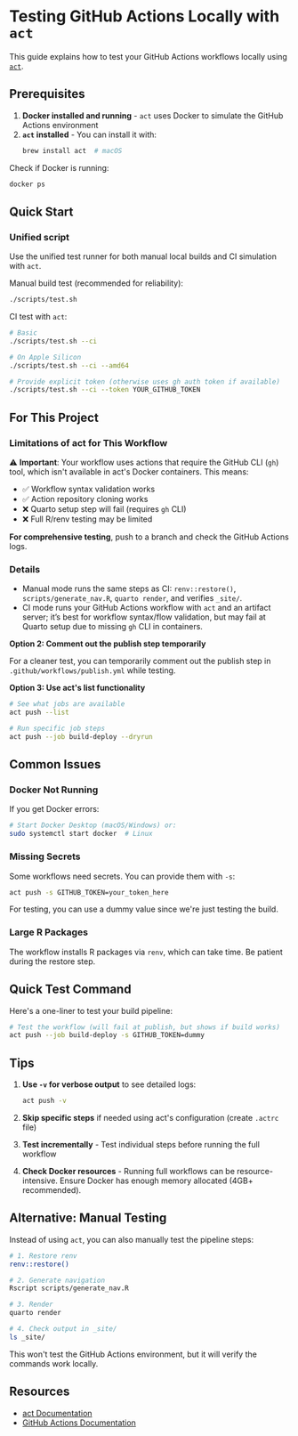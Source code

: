 # Testing GitHub Actions Locally with `act`

This guide explains how to test your GitHub Actions workflows locally using [`act`](https://github.com/nektos/act).

## Prerequisites

1. **Docker installed and running** - `act` uses Docker to simulate the GitHub Actions environment
2. **`act` installed** - You can install it with:
   ```bash
   brew install act  # macOS
   ```

Check if Docker is running:
```bash
docker ps
```

## Quick Start

### Unified script

Use the unified test runner for both manual local builds and CI simulation with `act`.

Manual build test (recommended for reliability):

```bash
./scripts/test.sh
```

CI test with `act`:

```bash
# Basic
./scripts/test.sh --ci

# On Apple Silicon
./scripts/test.sh --ci --amd64

# Provide explicit token (otherwise uses gh auth token if available)
./scripts/test.sh --ci --token YOUR_GITHUB_TOKEN
```

## For This Project

### Limitations of act for This Workflow

⚠️ **Important**: Your workflow uses actions that require the GitHub CLI (`gh`) tool, which isn't available in act's Docker containers. This means:
- ✅ Workflow syntax validation works
- ✅ Action repository cloning works
- ❌ Quarto setup step will fail (requires `gh` CLI)
- ❌ Full R/renv testing may be limited

**For comprehensive testing**, push to a branch and check the GitHub Actions logs.

### Details

- Manual mode runs the same steps as CI: `renv::restore()`, `scripts/generate_nav.R`, `quarto render`, and verifies `_site/`.
- CI mode runs your GitHub Actions workflow with `act` and an artifact server; it’s best for workflow syntax/flow validation, but may fail at Quarto setup due to missing `gh` CLI in containers.

**Option 2: Comment out the publish step temporarily**

For a cleaner test, you can temporarily comment out the publish step in `.github/workflows/publish.yml` while testing.

**Option 3: Use act's list functionality**

```bash
# See what jobs are available
act push --list

# Run specific job steps
act push --job build-deploy --dryrun
```

## Common Issues

### Docker Not Running

If you get Docker errors:
```bash
# Start Docker Desktop (macOS/Windows) or:
sudo systemctl start docker  # Linux
```

### Missing Secrets

Some workflows need secrets. You can provide them with `-s`:

```bash
act push -s GITHUB_TOKEN=your_token_here
```

For testing, you can use a dummy value since we're just testing the build.

### Large R Packages

The workflow installs R packages via `renv`, which can take time. Be patient during the restore step.

## Quick Test Command

Here's a one-liner to test your build pipeline:

```bash
# Test the workflow (will fail at publish, but shows if build works)
act push --job build-deploy -s GITHUB_TOKEN=dummy
```

## Tips

1. **Use `-v` for verbose output** to see detailed logs:
   ```bash
   act push -v
   ```

2. **Skip specific steps** if needed using act's configuration (create `.actrc` file)

3. **Test incrementally** - Test individual steps before running the full workflow

4. **Check Docker resources** - Running full workflows can be resource-intensive. Ensure Docker has enough memory allocated (4GB+ recommended).

## Alternative: Manual Testing

Instead of using `act`, you can also manually test the pipeline steps:

```bash
# 1. Restore renv
renv::restore()

# 2. Generate navigation
Rscript scripts/generate_nav.R

# 3. Render
quarto render

# 4. Check output in _site/
ls _site/
```

This won't test the GitHub Actions environment, but it will verify the commands work locally.

## Resources

- [act Documentation](https://github.com/nektos/act)
- [GitHub Actions Documentation](https://docs.github.com/en/actions)

